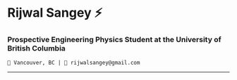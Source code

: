 # **Rijwal Sangey** ⚡️

### Prospective Engineering Physics Student at the University of British Columbia

    📍 Vancouver, BC | 📧 rijwalsangey@gmail.com  

---
<!--
**rijwal/rijwal** is a ✨ _special_ ✨ repository because its `README.md` (this file) appears on your GitHub profile.

Here are some ideas to get you started:

- 🔭 I’m currently working on ...
- 🌱 I’m currently learning ...
- 👯 I’m looking to collaborate on ...
- 🤔 I’m looking for help with ...
- 💬 Ask me about ...
- 📫 How to reach me: ...
- 😄 Pronouns: ...
- ⚡ Fun fact: ...
-->
